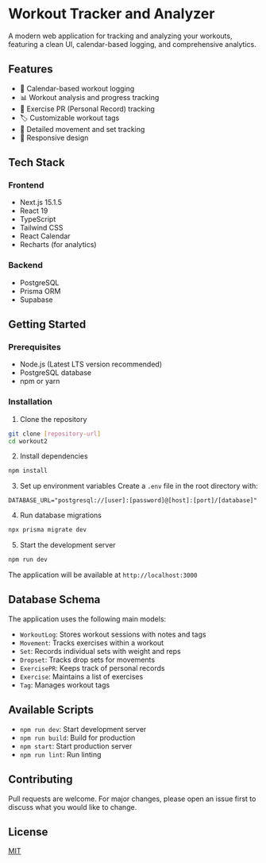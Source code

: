 # Workout Tracker and Analyzer

A modern web application for tracking and analyzing your workouts, featuring a clean UI, calendar-based logging, and comprehensive analytics.

## Features

- 📅 Calendar-based workout logging
- 📊 Workout analysis and progress tracking
- 💪 Exercise PR (Personal Record) tracking
- 🏷️ Customizable workout tags
- 📝 Detailed movement and set tracking
- 📱 Responsive design

## Tech Stack

### Frontend
- Next.js 15.1.5
- React 19
- TypeScript
- Tailwind CSS
- React Calendar
- Recharts (for analytics)

### Backend
- PostgreSQL
- Prisma ORM
- Supabase

## Getting Started

### Prerequisites
- Node.js (Latest LTS version recommended)
- PostgreSQL database
- npm or yarn

### Installation

1. Clone the repository
```bash
git clone [repository-url]
cd workout2
```

2. Install dependencies
```bash
npm install
```

3. Set up environment variables
Create a `.env` file in the root directory with:
```env
DATABASE_URL="postgresql://[user]:[password]@[host]:[port]/[database]"
```

4. Run database migrations
```bash
npx prisma migrate dev
```

5. Start the development server
```bash
npm run dev
```

The application will be available at `http://localhost:3000`

## Database Schema

The application uses the following main models:
- `WorkoutLog`: Stores workout sessions with notes and tags
- `Movement`: Tracks exercises within a workout
- `Set`: Records individual sets with weight and reps
- `Dropset`: Tracks drop sets for movements
- `ExercisePR`: Keeps track of personal records
- `Exercise`: Maintains a list of exercises
- `Tag`: Manages workout tags

## Available Scripts

- `npm run dev`: Start development server
- `npm run build`: Build for production
- `npm start`: Start production server
- `npm run lint`: Run linting

## Contributing

Pull requests are welcome. For major changes, please open an issue first to discuss what you would like to change.

## License

[MIT](https://choosealicense.com/licenses/mit/)